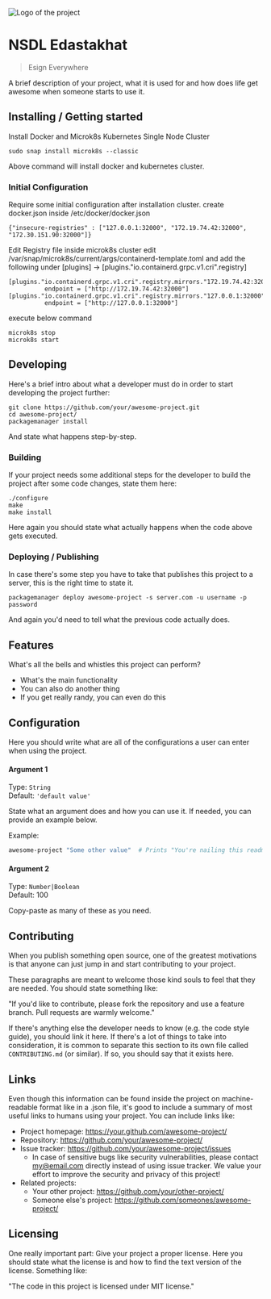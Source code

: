 ![Logo of the project](https://raw.githubusercontent.com/jehna/readme-best-practices/master/sample-logo.png)

# NSDL Edastakhat
> Esign Everywhere

A brief description of your project, what it is used for and how does life get
awesome when someone starts to use it.

## Installing / Getting started

Install Docker and Microk8s Kubernetes Single Node Cluster

```shell
sudo snap install microk8s --classic
```

Above command will install docker and kubernetes cluster.

### Initial Configuration

Require some initial configuration after installation cluster.
create docker.json inside /etc/docker/docker.json
```shell
{"insecure-registries" : ["127.0.0.1:32000", "172.19.74.42:32000", "172.30.151.90:32000"]}
```
Edit Registry file inside microk8s cluster
edit /var/snap/microk8s/current/args/containerd-template.toml and add the following under [plugins] -> [plugins."io.containerd.grpc.v1.cri".registry]

```shell
[plugins."io.containerd.grpc.v1.cri".registry.mirrors."172.19.74.42:32000"]
          endpoint = ["http://172.19.74.42:32000"]
[plugins."io.containerd.grpc.v1.cri".registry.mirrors."127.0.0.1:32000"]
          endpoint = ["http://127.0.0.1:32000"]
```
execute below command
```
microk8s stop
microk8s start
```
## Developing

Here's a brief intro about what a developer must do in order to start developing
the project further:

```shell
git clone https://github.com/your/awesome-project.git
cd awesome-project/
packagemanager install
```

And state what happens step-by-step.

### Building

If your project needs some additional steps for the developer to build the
project after some code changes, state them here:

```shell
./configure
make
make install
```

Here again you should state what actually happens when the code above gets
executed.

### Deploying / Publishing

In case there's some step you have to take that publishes this project to a
server, this is the right time to state it.

```shell
packagemanager deploy awesome-project -s server.com -u username -p password
```

And again you'd need to tell what the previous code actually does.

## Features

What's all the bells and whistles this project can perform?
* What's the main functionality
* You can also do another thing
* If you get really randy, you can even do this

## Configuration

Here you should write what are all of the configurations a user can enter when
using the project.

#### Argument 1
Type: `String`  
Default: `'default value'`

State what an argument does and how you can use it. If needed, you can provide
an example below.

Example:
```bash
awesome-project "Some other value"  # Prints "You're nailing this readme!"
```

#### Argument 2
Type: `Number|Boolean`  
Default: 100

Copy-paste as many of these as you need.

## Contributing

When you publish something open source, one of the greatest motivations is that
anyone can just jump in and start contributing to your project.

These paragraphs are meant to welcome those kind souls to feel that they are
needed. You should state something like:

"If you'd like to contribute, please fork the repository and use a feature
branch. Pull requests are warmly welcome."

If there's anything else the developer needs to know (e.g. the code style
guide), you should link it here. If there's a lot of things to take into
consideration, it is common to separate this section to its own file called
`CONTRIBUTING.md` (or similar). If so, you should say that it exists here.

## Links

Even though this information can be found inside the project on machine-readable
format like in a .json file, it's good to include a summary of most useful
links to humans using your project. You can include links like:

- Project homepage: https://your.github.com/awesome-project/
- Repository: https://github.com/your/awesome-project/
- Issue tracker: https://github.com/your/awesome-project/issues
  - In case of sensitive bugs like security vulnerabilities, please contact
    my@email.com directly instead of using issue tracker. We value your effort
    to improve the security and privacy of this project!
- Related projects:
  - Your other project: https://github.com/your/other-project/
  - Someone else's project: https://github.com/someones/awesome-project/


## Licensing

One really important part: Give your project a proper license. Here you should
state what the license is and how to find the text version of the license.
Something like:

"The code in this project is licensed under MIT license."
